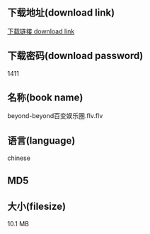 ## 下载地址(download link)
[下载链接 download link](https://tutu365.netlify.app/?s=beyond-beyond%E7%99%BE%E5%8F%98%E5%A8%B1%E4%B9%90%E5%9C%88.flv)

## 下载密码(download password)
1411

## 名称(book name)
beyond-beyond百变娱乐圈.flv.flv

## 语言(language)
chinese

## MD5


## 大小(filesize)
10.1 MB
